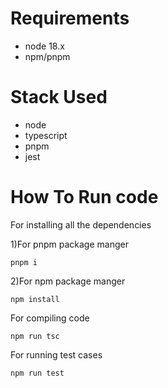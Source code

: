 # Requirements

- node 18.x
- npm/pnpm

# Stack Used

- node
- typescript
- pnpm
- jest

# How To Run code

For installing all the dependencies

1)For pnpm package manger

```
pnpm i
```
2)For npm package manger
```
npm install
```

For compiling code

```
npm run tsc
```

For running test cases

```
npm run test
```
